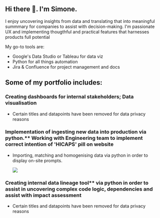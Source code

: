 ## Hi there 👋. I'm Simone.

I enjoy uncovering insights from data and translating that into meaningful summmary for companies to assist with decision-making.
I'm passionate UX and implementing thougthful and practical features that harnesses products full potential

My go-to tools are:
* Google's Data Studio or Tableau for data viz
* Python for all things automation
* Jira & Confluence for project management and docs

## Some of my portfolio includes:
### Creating dashboards for internal stakeholders; Data visualisation
  * Certain titles and datapoints have been removed for data privacy reasons

### Implementation of ingesting new data into production via python.** Working with Engineering team to implement correct intention of 'HICAPS' pill on website
  * Importing, matching and homogenising data via python in order to display on-site prompts.
    
    ![](https://i.ibb.co/4jb6SBP/ezgif-1-6068fc8a9a.gif)

### Creating internal data lineage tool** via python in order to assist in uncovering complex code logic, dependencies and assist with impact assessment
  * Certain titles and datapoints have been removed for data privacy reasons 


  

